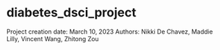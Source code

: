 # diabetes_dsci_project

Project creation date: March 10, 2023
Authors: Nikki De Chavez, Maddie Lilly, Vincent Wang, Zhitong Zou
